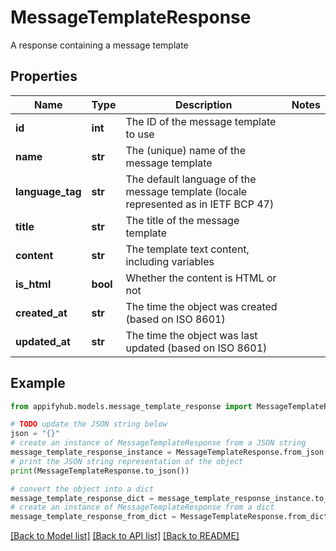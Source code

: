 # MessageTemplateResponse

A response containing a message template

## Properties

Name | Type | Description | Notes
------------ | ------------- | ------------- | -------------
**id** | **int** | The ID of the message template to use | 
**name** | **str** | The (unique) name of the message template | 
**language_tag** | **str** | The default language of the message template (locale represented as in IETF BCP 47) | 
**title** | **str** | The title of the message template | 
**content** | **str** | The template text content, including variables | 
**is_html** | **bool** | Whether the content is HTML or not | 
**created_at** | **str** | The time the object was created (based on ISO 8601) | 
**updated_at** | **str** | The time the object was last updated (based on ISO 8601) | 

## Example

```python
from appifyhub.models.message_template_response import MessageTemplateResponse

# TODO update the JSON string below
json = "{}"
# create an instance of MessageTemplateResponse from a JSON string
message_template_response_instance = MessageTemplateResponse.from_json(json)
# print the JSON string representation of the object
print(MessageTemplateResponse.to_json())

# convert the object into a dict
message_template_response_dict = message_template_response_instance.to_dict()
# create an instance of MessageTemplateResponse from a dict
message_template_response_from_dict = MessageTemplateResponse.from_dict(message_template_response_dict)
```
[[Back to Model list]](../README.md#documentation-for-models) [[Back to API list]](../README.md#documentation-for-api-endpoints) [[Back to README]](../README.md)


